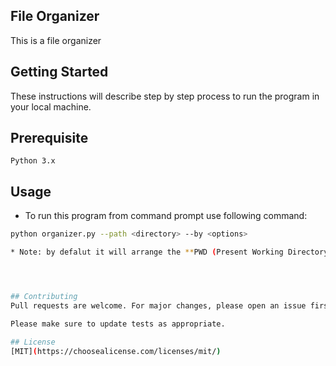 ## File Organizer
This is a file organizer

## Getting Started

These instructions will describe step by step process to run the program in your local machine.

## Prerequisite

```
Python 3.x
```

## Usage
* To run this program from command prompt use following command:

```bash
python organizer.py --path <directory> --by <options>

* Note: by defalut it will arrange the **PWD (Present Working Directory)** by extension




## Contributing
Pull requests are welcome. For major changes, please open an issue first to discuss what you would like to change.

Please make sure to update tests as appropriate.

## License
[MIT](https://choosealicense.com/licenses/mit/)